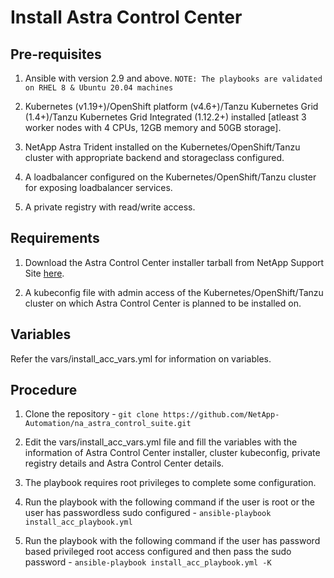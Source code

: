 Install Astra Control Center
=====

Pre-requisites
------------

1. Ansible with version 2.9 and above.
`NOTE: The playbooks are validated on RHEL 8 & Ubuntu 20.04 machines`

2. Kubernetes (v1.19+)/OpenShift platform (v4.6+)/Tanzu Kubernetes Grid (1.4+)/Tanzu Kubernetes Grid Integrated (1.12.2+) installed [atleast 3 worker nodes with 4 CPUs, 12GB memory and 50GB storage].

3. NetApp Astra Trident installed on the Kubernetes/OpenShift/Tanzu cluster with appropriate backend and storageclass configured.

4. A loadbalancer configured on the Kubernetes/OpenShift/Tanzu cluster for exposing loadbalancer services.

5. A private registry with read/write access.

Requirements
-----------

1. Download the Astra Control Center installer tarball from NetApp Support Site [here](https://mysupport.netapp.com/site/products/all/details/astra-control-center/downloads-tab).

2. A kubeconfig file with admin access of the Kubernetes/OpenShift/Tanzu cluster on which Astra Control Center is planned to be installed on.


Variables
---------

Refer the vars/install_acc_vars.yml for information on variables.


Procedure
--------

1. Clone the repository - `git clone https://github.com/NetApp-Automation/na_astra_control_suite.git`

2. Edit the vars/install_acc_vars.yml file and fill the variables with the information of Astra Control Center installer, cluster kubeconfig, private registry details and Astra Control Center details.

3. The playbook requires root privileges to complete some configuration.

4. Run the playbook with the following command if the user is root or the user has passwordless sudo configured - `ansible-playbook install_acc_playbook.yml`

5. Run the playbook with the following command if the user has password based privileged root access configured and then pass the sudo password - `ansible-playbook install_acc_playbook.yml -K`

